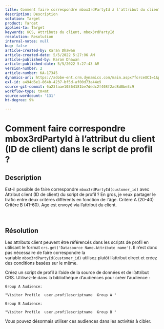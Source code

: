 ```yaml
---
title: Comment faire correspondre mbox3rdPartyId à l’attribut du client (ID de client) dans le script de profil ?
description: Description
solution: Target
product: Target
applies-to: Target
keywords: KCS, Attributs du client, mbox3rdPartyId
resolution: Resolution
internal-notes: null
bug: false
article-created-by: Karan Dhawan
article-created-date: 5/5/2022 5:27:06 AM
article-published-by: Karan Dhawan
article-published-date: 5/5/2022 5:27:43 AM
version-number: 2
article-number: KA-17345
dynamics-url: https://adobe-ent.crm.dynamics.com/main.aspx?forceUCI=1&pagetype=entityrecord&etn=knowledgearticle&id=107c89fd-33cc-ec11-a7b5-6045bd00db25
exl-id: a494d6e1-864b-4237-bf5d-af00d73a44e9
source-git-commit: 6a23faae10364181be7dedc2f408f2ad8d8be3c9
workflow-type: tm+mt
source-wordcount: '131'
ht-degree: 9%

---
```


# Comment faire correspondre mbox3rdPartyId à l’attribut du client (ID de client) dans le script de profil ?

## Description

Est-il possible de faire correspondre `mbox3rdPartyId(customer_id)` avec Attribut client (ID de client) du script de profil ? En gros, je veux partager le trafic entre deux critères différents en fonction de l&#39;âge. Critère A (20-40) Critère B (41-60). Age est envoyé via l’attribut du client.<br><br><br>

## Résolution


Les attributs client peuvent être référencés dans les scripts de profil en utilisant le format `crs.get('Datasource Name.Attribute name')`. Il n’est donc pas nécessaire de faire correspondre la variable `mbox3rdPartyId(customer_id)` utilisez plutôt l’attribut direct et créez des conditions basées sur le même.

Créez un script de profil à l’aide de la source de données et de l’attribut CRS. Utilisez-le dans la bibliothèque d’audiences pour créer l’audience :

```
Group A Audience:

"Visitor Profile  user.profilescriptname  Group A "

Group B Audience:

"Visitor Profile  user.profilescriptname  Group B "
```

Vous pouvez désormais utiliser ces audiences dans les activités à cibler.

